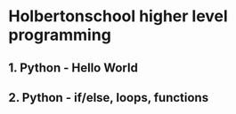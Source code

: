 # Holbertonschool higher level programming

## 1. Python - Hello World
## 2. Python - if/else, loops, functions